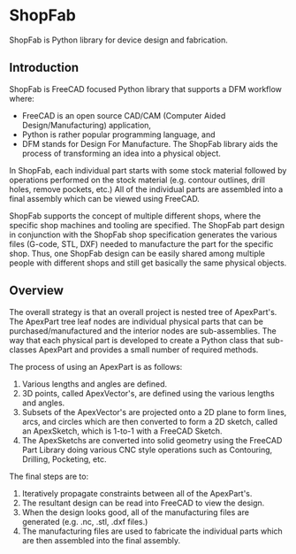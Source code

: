 # ShopFab

ShopFab is Python library for device design and fabrication.

## Introduction

ShopFab is FreeCAD focused Python library that supports a DFM workflow where:
* FreeCAD is an open source CAD/CAM (Computer Aided Design/Manufacturing) application,
* Python is rather popular programming language, and
* DFM stands for Design For Manufacture.
The ShopFab library aids the process of transforming an idea into a physical object.

In ShopFab, each individual part starts with some stock material followed by operations
performed on the stock material (e.g. contour outlines, drill holes, remove pockets, etc.)
All of the individual parts are assembled into a final assembly which can be viewed
using FreeCAD.

ShopFab supports the concept of multiple different shops, where the specific shop machines
and tooling are specified.
The ShopFab part design in conjunction with the ShopFab shop specification generates
the various files (G-code, STL, DXF) needed to manufacture the part for the specific shop.
Thus, one ShopFab design can be easily shared among multiple people with different shops
and still get basically the same physical objects.

## Overview

The overall strategy is that an overall project is nested tree of ApexPart's.
The ApexPart tree leaf nodes are individual physical parts that can be purchased/manufactured and
the interior nodes are sub-assemblies.
The way that each physical part is developed to create a Python class
that sub-classes ApexPart and provides a small number of required methods.

The process of using an ApexPart is as follows:
1. Various lengths and angles are defined.
2. 3D points, called ApexVector's, are defined using the various lengths and angles.
3. Subsets of the ApexVector's are projected onto a 2D plane to form lines, arcs,
   and circles which are then converted to form a 2D sketch, called an ApexSketch,
   which is 1-to-1 with a FreeCAD Sketch.
4. The ApexSketchs are converted into solid geometry using the FreeCAD Part Library doing
   various CNC style operations such as Contouring, Drilling, Pocketing, etc.

The final steps are to:
1. Iteratively propagate constraints between all of the ApexPart's.
2. The resultant design can be read into FreeCAD to view the design.
3. When the design looks good, all of the manufacturing files are generated
   (e.g. .nc, .stl, .dxf files.)
4. The manufacturing files are used to fabricate the individual parts which are
   then assembled into the final assembly.


